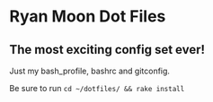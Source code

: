 # Ryan Moon Dot Files

## The most exciting config set ever! 



Just my bash_profile, bashrc and gitconfig.

Be sure to run `cd ~/dotfiles/ && rake install`



